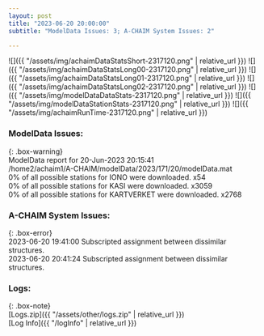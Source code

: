 ```yaml
---
layout: post
title: "2023-06-20 20:00:00"
subtitle: "ModelData Issues: 3; A-CHAIM System Issues: 2"

---
```


![]({{ "/assets/img/achaimDataStatsShort-2317120.png" | relative_url }})
![]({{ "/assets/img/achaimDataStatsLong00-2317120.png" | relative_url }})
![]({{ "/assets/img/achaimDataStatsLong01-2317120.png" | relative_url }})
![]({{ "/assets/img/achaimDataStatsLong02-2317120.png" | relative_url }})
![]({{ "/assets/img/modelDataDataStats-2317120.png" | relative_url }})
![]({{ "/assets/img/modelDataStationStats-2317120.png" | relative_url }})
![]({{ "/assets/img/achaimRunTime-2317120.png" | relative_url }})


### ModelData Issues:  
  
{: .box-warning}  
 ModelData report for 20-Jun-2023 20:15:41   
 /home2/achaim1/A-CHAIM/modelData/2023/171/20/modelData.mat   
 0% of all possible stations for IONO were downloaded. x54   
 0% of all possible stations for KASI were downloaded. x3059   
 0% of all possible stations for KARTVERKET were downloaded. x2768   
  
### A-CHAIM System Issues:  
  
{: .box-error}  
2023-06-20 19:41:00 Subscripted assignment between dissimilar structures.  
2023-06-20 20:41:24 Subscripted assignment between dissimilar structures.  

### Logs:  
  
{: .box-note}  
[Logs.zip]({{ "/assets/other/logs.zip" | relative_url }})  
[Log Info]({{ "/logInfo" | relative_url }})  
